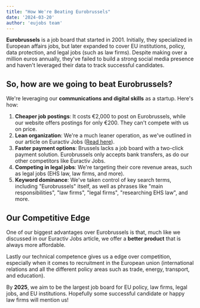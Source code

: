 ```yaml
---
title: "How We're Beating Eurobrussels"
date: '2024-03-20'
author: 'eujobs team'
---
```


**Eurobrussels** is a job board that started in 2001. Initially, they specialized in European affairs jobs, but later expanded to cover EU institutions, policy, data protection, and legal jobs (such as law firms). Despite making over a million euros annually, they've failed to build a strong social media presence and haven't leveraged their data to track successful candidates.

## So, how are we going to beat Eurobrussels?

We're leveraging our **communications and digital skills** as a startup. Here's how:

1. **Cheaper job postings**: It costs €2,000 to post on Eurobrussels, while our website offers postings for only €200. They can't compete with us on price.
2. **Lean organization**: We're a much leaner operation, as we've outlined in our article on Euractiv Jobs ([Read here](https://www.eujobs.co/blog/sixth-article)).
3. **Faster payment options**: Brussels lacks a job board with a two-click payment solution. Eurobrussels only accepts bank transfers, as do our other competitors like Euractiv Jobs.
4. **Competing in legal jobs**: We're targeting their core revenue areas, such as legal jobs (EHS law, law firms, and more).
5. **Keyword dominance**: We've taken control of key search terms, including "Eurobrussels" itself, as well as phrases like "main responsibilities", "law firms", "legal firms", "researching EHS law", and more.

## Our Competitive Edge

One of our biggest advantages over Eurobrussels is that, much like we discussed in our Euractiv Jobs article, we offer a **better product** that is always more affordable.

Lastly our technical competence gives us a edge over competition, especially when it comes to recruitment in the European union (international relations and all the different policy areas such as trade, energy, transport, and education).

By **2025**, we aim to be the largest job board for EU policy, law firms, legal jobs, and EU institutions. Hopefully some successful candidate or happy law firms will mention us!

